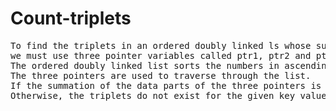 # Count-triplets

<pre>
To find the triplets in an ordered doubly linked ls whose sum is equal to a given value, 
we must use three pointer variables called ptr1, ptr2 and ptr3. 
The ordered doubly linked list sorts the numbers in ascending order. 
The three pointers are used to traverse through the list. 
If the summation of the data parts of the three pointers is equal to the value of the key entered, the triplets are found and displayed. 
Otherwise, the triplets do not exist for the given key value and hence is not displayed. 
</pre>
